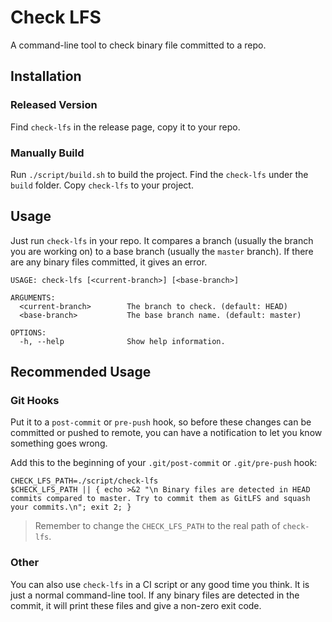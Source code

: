 # Check LFS

A command-line tool to check binary file committed to a repo.

## Installation

### Released Version

Find `check-lfs` in the release page, copy it to your repo.

### Manually Build

Run `./script/build.sh` to build the project. Find the `check-lfs` under the `build` folder. Copy `check-lfs` to your project.

## Usage

Just run `check-lfs` in your repo. It compares a branch (usually the branch you are working on) to a base branch (usually the `master` branch). 
If there are any binary files committed, it gives an error.

```
USAGE: check-lfs [<current-branch>] [<base-branch>]

ARGUMENTS:
  <current-branch>        The branch to check. (default: HEAD)
  <base-branch>           The base branch name. (default: master)

OPTIONS:
  -h, --help              Show help information.
```

## Recommended Usage

### Git Hooks

Put it to a `post-commit` or `pre-push` hook, so before these changes can be committed or pushed to remote, you can 
have a notification to let you know something goes wrong.

Add this to the beginning of your `.git/post-commit` or `.git/pre-push` hook:

```
CHECK_LFS_PATH=./script/check-lfs
$CHECK_LFS_PATH || { echo >&2 "\n Binary files are detected in HEAD commits compared to master. Try to commit them as GitLFS and squash your commits.\n"; exit 2; }
```

> Remember to change the `CHECK_LFS_PATH` to the real path of `check-lfs`.

### Other

You can also use `check-lfs` in a CI script or any good time you think. It is just a normal command-line tool. If any 
binary files are detected in the commit, it will print these files and give a non-zero exit code.